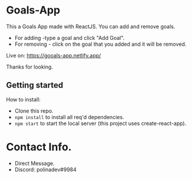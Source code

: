 # Goals-App
 This a Goals App made with ReactJS. 
 You can add and remove goals.
 - For adding -type  a goal and click "Add Goal".
 - For removing - click on the goal that you added and it will be removed.

  Live on: https://gooals-app.netlify.app/

  Thanks for looking.


## Getting started
How to install:
- Clone this repo.
- `npm install` to install all req'd dependencies.
- `npm start` to start the local server (this project uses create-react-app).


# Contact Info.
- Direct Message.
- Discord: polinadev#9984
